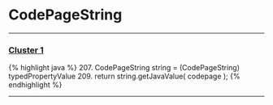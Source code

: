 # CodePageString

***

### [Cluster 1](./1)
{% highlight java %}
207. CodePageString string = (CodePageString) typedPropertyValue
209. return string.getJavaValue( codepage );
{% endhighlight %}

***

